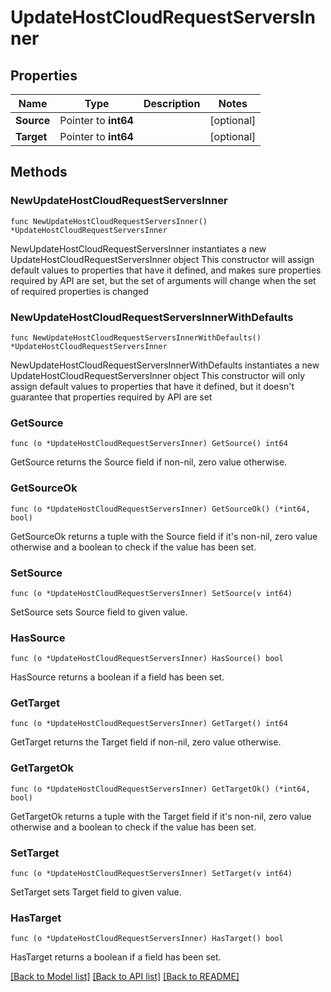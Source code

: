 # UpdateHostCloudRequestServersInner

## Properties

Name | Type | Description | Notes
------------ | ------------- | ------------- | -------------
**Source** | Pointer to **int64** |  | [optional] 
**Target** | Pointer to **int64** |  | [optional] 

## Methods

### NewUpdateHostCloudRequestServersInner

`func NewUpdateHostCloudRequestServersInner() *UpdateHostCloudRequestServersInner`

NewUpdateHostCloudRequestServersInner instantiates a new UpdateHostCloudRequestServersInner object
This constructor will assign default values to properties that have it defined,
and makes sure properties required by API are set, but the set of arguments
will change when the set of required properties is changed

### NewUpdateHostCloudRequestServersInnerWithDefaults

`func NewUpdateHostCloudRequestServersInnerWithDefaults() *UpdateHostCloudRequestServersInner`

NewUpdateHostCloudRequestServersInnerWithDefaults instantiates a new UpdateHostCloudRequestServersInner object
This constructor will only assign default values to properties that have it defined,
but it doesn't guarantee that properties required by API are set

### GetSource

`func (o *UpdateHostCloudRequestServersInner) GetSource() int64`

GetSource returns the Source field if non-nil, zero value otherwise.

### GetSourceOk

`func (o *UpdateHostCloudRequestServersInner) GetSourceOk() (*int64, bool)`

GetSourceOk returns a tuple with the Source field if it's non-nil, zero value otherwise
and a boolean to check if the value has been set.

### SetSource

`func (o *UpdateHostCloudRequestServersInner) SetSource(v int64)`

SetSource sets Source field to given value.

### HasSource

`func (o *UpdateHostCloudRequestServersInner) HasSource() bool`

HasSource returns a boolean if a field has been set.

### GetTarget

`func (o *UpdateHostCloudRequestServersInner) GetTarget() int64`

GetTarget returns the Target field if non-nil, zero value otherwise.

### GetTargetOk

`func (o *UpdateHostCloudRequestServersInner) GetTargetOk() (*int64, bool)`

GetTargetOk returns a tuple with the Target field if it's non-nil, zero value otherwise
and a boolean to check if the value has been set.

### SetTarget

`func (o *UpdateHostCloudRequestServersInner) SetTarget(v int64)`

SetTarget sets Target field to given value.

### HasTarget

`func (o *UpdateHostCloudRequestServersInner) HasTarget() bool`

HasTarget returns a boolean if a field has been set.


[[Back to Model list]](../README.md#documentation-for-models) [[Back to API list]](../README.md#documentation-for-api-endpoints) [[Back to README]](../README.md)


